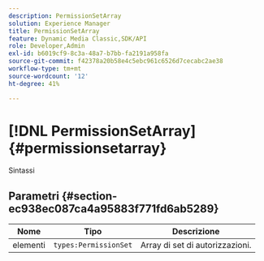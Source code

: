 ```yaml
---
description: PermissionSetArray
solution: Experience Manager
title: PermissionSetArray
feature: Dynamic Media Classic,SDK/API
role: Developer,Admin
exl-id: b6019cf9-8c3a-48a7-b7bb-fa2191a958fa
source-git-commit: f42378a20b58e4c5ebc961c6526d7cecabc2ae38
workflow-type: tm+mt
source-wordcount: '12'
ht-degree: 41%

---
```


# [!DNL PermissionSetArray]{#permissionsetarray}

Sintassi

## Parametri {#section-ec938ec087ca4a95883f771fd6ab5289}

| Nome | Tipo | Descrizione |
|---|---|---|
| elementi | `types:PermissionSet` | Array di set di autorizzazioni. |
